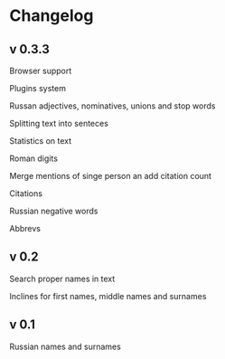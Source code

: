 Changelog
=========

## v 0.3.3

  Browser support

  Plugins system

  Russan adjectives, nominatives, unions and stop words

  Splitting text into senteces

  Statistics on text

  Roman digits

  Merge mentions of singe person an add citation count
  
  Citations

  Russian negative words

  Abbrevs


## v 0.2


  Search proper names in text

  Inclines for first names, middle names and surnames
	
## v 0.1

  Russian names and surnames
